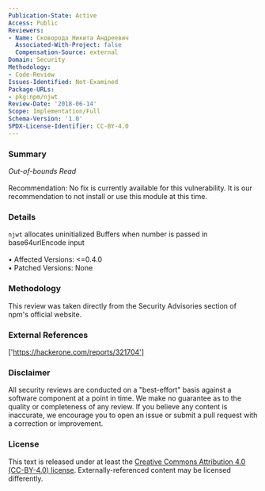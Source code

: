```yaml
---
Publication-State: Active
Access: Public
Reviewers:
- Name: Сковорода Никита Андреевич
  Associated-With-Project: false
  Compensation-Source: external
Domain: Security
Methodology:
- Code-Review
Issues-Identified: Not-Examined
Package-URLs:
- pkg:npm/njwt
Review-Date: '2018-06-14'
Scope: Implementation/Full
Schema-Version: '1.0'
SPDX-License-Identifier: CC-BY-4.0
---
```

### Summary
*Out-of-bounds Read*<br><br>Recommendation: No fix is currently available for this vulnerability.  It is our recommendation to not install or use this module at this time.
### Details
`njwt` allocates uninitialized Buffers when number is passed in base64urlEncode input
<br><br>• Affected Versions: <=0.4.0
<br>• Patched Versions: None
### Methodology
This review was taken directly from the Security Advisories section of npm's official website.
### External References
['https://hackerone.com/reports/321704']
### Disclaimer
All security reviews are conducted on a "best-effort" basis against a software component at a point in time. We make no guarantee as to the quality or completeness of any review. If you believe any content is inaccurate, we encourage you to open an issue or submit a pull request with a correction or improvement.
### License
This text is released under at least the [Creative Commons Attribution 4.0 (CC-BY-4.0) license](https://creativecommons.org/licenses/by/4.0/legalcode.txt). Externally-referenced content may be licensed differently.
